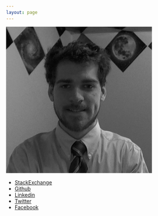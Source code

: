 ```yaml
---
layout: page
---
```


<img src='/assets/images/profile_pic.png' width='400' >


* [StackExchange][0]
* [Github][1]
* [Linkedin][2]
* [Twitter][3]
* [Facebook][4]


[0]: http://stackexchange.com/users/1153537/rudolph9?tab=accounts
[1]: https://github.com/rudolph9
[2]: http://www.linkedin.com/in/kurtrrudolph
[3]: https://twitter.com/krudolph9
[4]: https://www.facebook.com/kurt.rudolph